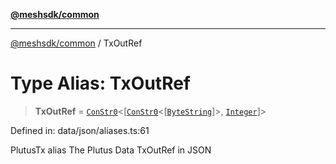 [**@meshsdk/common**](../README.md)

***

[@meshsdk/common](../globals.md) / TxOutRef

# Type Alias: TxOutRef

> **TxOutRef** = [`ConStr0`](ConStr0.md)\<\[[`ConStr0`](ConStr0.md)\<\[[`ByteString`](ByteString.md)\]\>, [`Integer`](Integer.md)\]\>

Defined in: data/json/aliases.ts:61

PlutusTx alias
The Plutus Data TxOutRef in JSON
